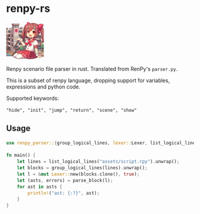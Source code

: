 # renpy-rs

<img src="assets/mascot.jpg" width="20%" />

Renpy scenario file parser in rust. Translated from RenPy's `parser.py`.

This is a subset of renpy language, dropping support for variables, expressions and python code.

Supported keywords:

```"hide", "init", "jump", "return", "scene", "show"```

## Usage

```rust
use renpy_parser::{group_logical_lines, lexer::Lexer, list_logical_lines, parsers::parse_block};

fn main() {
    let lines = list_logical_lines("assets/script.rpy").unwrap();
    let blocks = group_logical_lines(lines).unwrap();
    let l = &mut Lexer::new(blocks.clone(), true);
    let (asts, errors) = parse_block(l);
    for ast in asts {
        println!("ast: {:?}", ast);
    }
}
```
